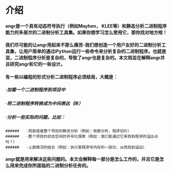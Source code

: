 # 介绍
####   angr是一个具有动态符号执行（例如Mayhen， KLEE等）和静态分析二进制程序能力的多层次的二进制分析工具集。如果你想学习怎么使用它，那你找对地方啦！
####   我们尽可能的让angr用起来不那么痛苦-我们想创造一个用户友好的二进制分析工具集，让用户简单的通过iPython运行一些命令来分析复杂的二进制程序。也就是说，二进制程序分析是复杂的，导致了angr也是复杂的。本文档旨在解释angr并且研究angr和它的一些设计。
####    有一些以编程的形式分析二进制程序必须结局，大概是：
  #####  ·加载一个二进制程序到项目中
  #####  ·将二进制程序转换成为中间表达（IR）
  #####  ·分析一些实际的问题，比如：
    ######   ·局部或者整个项目的静态分析（例如：依赖分析，程序切片）
    ######   ·整个项目的状态空间的符号化探索（例如：我们能通过它来找到程序的溢出点吗？）
    ######   ·上面情况的结合（例如：执行某程序写内存的一部分，从而找到溢出）
####    angr就是用来解决这些问题的。本文会解释每一部分是怎么工作的，并且它是怎么用来完成你所面临的二进制分析任务的。

